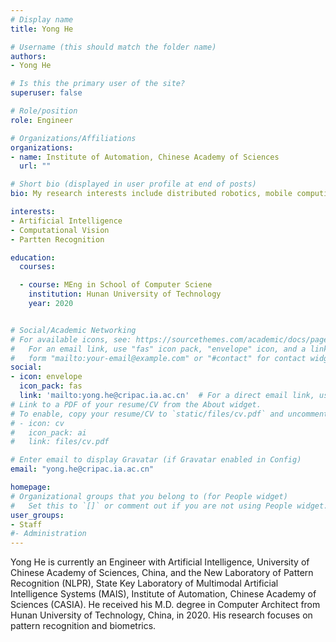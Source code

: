 ```yaml
---
# Display name
title: Yong He

# Username (this should match the folder name)
authors:
- Yong He

# Is this the primary user of the site?
superuser: false

# Role/position
role: Engineer

# Organizations/Affiliations
organizations:
- name: Institute of Automation, Chinese Academy of Sciences
  url: ""

# Short bio (displayed in user profile at end of posts)
bio: My research interests include distributed robotics, mobile computing and programmable matter.

interests:
- Artificial Intelligence
- Computational Vision
- Partten Recognition

education:
  courses:

  - course: MEng in School of Computer Sciene
    institution: Hunan University of Technology
    year: 2020


# Social/Academic Networking
# For available icons, see: https://sourcethemes.com/academic/docs/page-builder/#icons
#   For an email link, use "fas" icon pack, "envelope" icon, and a link in the
#   form "mailto:your-email@example.com" or "#contact" for contact widget.
social:
- icon: envelope
  icon_pack: fas
  link: 'mailto:yong.he@cripac.ia.ac.cn'  # For a direct email link, use "mailto:test@example.org".
# Link to a PDF of your resume/CV from the About widget.
# To enable, copy your resume/CV to `static/files/cv.pdf` and uncomment the lines below.
# - icon: cv
#   icon_pack: ai
#   link: files/cv.pdf

# Enter email to display Gravatar (if Gravatar enabled in Config)
email: "yong.he@cripac.ia.ac.cn"

homepage:
# Organizational groups that you belong to (for People widget)
#   Set this to `[]` or comment out if you are not using People widget.
user_groups:
- Staff
#- Administration
---
```

Yong He is currently an Engineer with Artificial Intelligence, University of Chinese Academy of Sciences, China, and the New Laboratory of Pattern Recognition (NLPR), State Key Laboratory of Multimodal Artificial Intelligence Systems (MAIS), Institute of Automation, Chinese Academy of Sciences (CASIA). He received his M.D. degree in Computer Architect from Hunan University of Technology, China, in 2020. His research focuses on pattern recognition and biometrics.